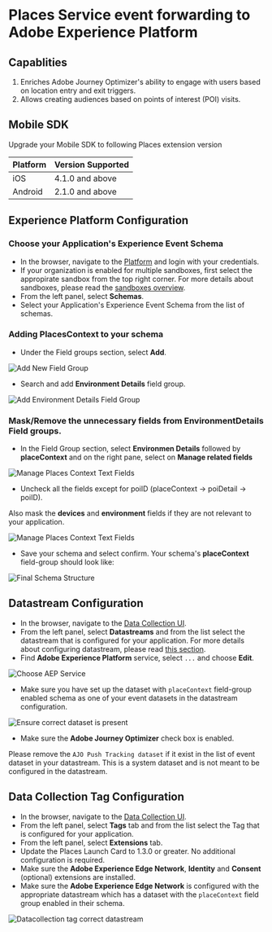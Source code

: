 # Places Service event forwarding to Adobe Experience Platform

## Capablities

1. Enriches Adobe Journey Optimizer's ability to engage with users based on location entry and exit triggers.
2. Allows creating audiences based on points of interest (POI) visits.

## Mobile SDK

Upgrade your Mobile SDK to following Places extension version

| Platform | Version Supported|
|---|---|
|iOS|4.1.0 and above|
|Android|2.1.0 and above|

## Experience Platform Configuration

### Choose your Application's Experience Event Schema

* In the browser, navigate to the [Platform](https://experience.adobe.com/#/platform/) and login with your credentials.
* If your organization is enabled for multiple sandboxes, first select the appropirate sandbox from the top right corner. For more details about sandboxes, please read the [sandboxes overview](https://experienceleague.adobe.com/docs/experience-platform/sandbox/home.html).
* From the left panel, select **Schemas**.
* Select your Application's Experience Event Schema from the list of schemas.

### Adding PlacesContext to your schema

* Under the Field groups section, select **Add**.

![Add New Field Group](./assets/index/add-new-field-group.png)

* Search and add **Environment Details** field group.

![Add Environment Details Field Group](./assets/index/add-environment-details-fieldgroup.png)

### Mask/Remove the unnecessary fields from EnvironmentDetails Field groups.

* In the Field Group section, select **Environmen Details** followed by **placeContext** and on the right pane, select on **Manage related fields**

![Manage Places Context Text Fields](./assets/index/manage-places-context-fields.png)

* Uncheck all the fields except for poiID (placeContext -> poiDetail -> poiID).

<InlineAlert variant="info" slots="text"/>

Also mask the **devices** and **environment** fields if they are not relevant to your application.

![Manage Places Context Text Fields](./assets/index/mask-everything-except-poiId.png)

* Save your schema and
select confirm. Your schema's **placeContext** field-group should look like:

![Final Schema Structure](./assets/index/final-schema-structure.png)

## Datastream Configuration

* In the browser, navigate to the [Data Collection UI](https://experience.adobe.com/#/data-collection).
* From the left panel, select **Datastreams** and from the list select the datastream that is configured for your application. For more details about configuring datastream, please read [this section](../getting-started/configure-datastreams.md).
* Find **Adobe Experience Platform** service, select `...` and choose **Edit**.

![Choose AEP Service](./assets/index/datastream-choose-aep-services.png)

* Make sure you have set up the dataset with `placeContext` field-group enabled schema as one of your event datasets in the datastream configuration.

![Ensure correct dataset is present](./assets/index/datastream-ensure-correct-dataset.png)

* Make sure the **Adobe Journey Optimizer** check box is enabled.

<InlineAlert variant="warning" slots="text"/>

Please remove the `AJO Push Tracking dataset` if it exist in the list of event dataset in your datastream. This is a system dataset and is not meant to be configured in the datastream.

## Data Collection Tag Configuration

* In the browser, navigate to the [Data Collection UI](https://experience.adobe.com/#/data-collection).
* From the left panel, select **Tags** tab and from the list select the Tag that is configured for your application.
* From the left panel, select **Extensions** tab.
* Update the Places Launch Card to 1.3.0 or greater. No additional configuration is required.
* Make sure the **Adobe Experience Edge Network**, **Identity** and **Consent** (optional) extensions are installed.
* Make sure the **Adobe Experience Edge Network** is configured with the appropriate datastream which has a dataset with the `placeContext` field group enabled in their schema.

![Datacollection tag correct datastream](./assets/index/datacollection-tag-correct-datastream.png)
